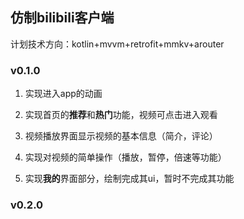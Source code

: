 ## 仿制bilibili客户端

计划技术方向：kotlin+mvvm+retrofit+mmkv+arouter

### v0.1.0

1. 实现进入app的动画

2. 实现首页的**推荐**和**热门**功能，视频可点击进入观看

3. 视频播放界面显示视频的基本信息（简介，评论）

4. 实现对视频的简单操作（播放，暂停，倍速等功能）

5. 实现**我的**界面部分，绘制完成其ui，暂时不完成其功能

### v0.2.0
